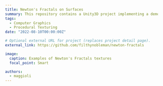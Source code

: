 ```yaml
---
title: Newton's Fractals on Surfaces
summary: This repository contains a Unity3D project implementing a demo for the method presented in [*Newton's Fractals on Surfaces via Bicomplex Algebra*](https://dl.acm.org/doi/abs/10.1145/3532719.3543211), published at ACM SIGGRAPH 2022 in the Poster program.
tags:
  - Computer Graphics
  - Procedural Texturing
date: "2022-08-10T00:00:00Z"

# Optional external URL for project (replaces project detail page).
external_link: https://github.com/filthynobleman/newton-fractals

image:
  caption: Examples of Newton's Fractals textures
  focal_point: Smart

authors:
  - maggioli
---
```

